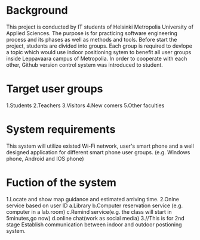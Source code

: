 Background
===========
This project is conducted by IT students of Helsinki Metropolia University of Applied Sciences. The purpose is for practicing software engineering process and its phases as well as methods and tools. Before start the project, students are divided into groups. Each group is required to devlope a topic which would use indoor positioning sytem to benefit all user groups inside Leppavaara campus of Metropolia. In order to cooperate with each other, Github version control system was introduced to student.



Target user groups
==================

1.Students
2.Teachers
3.Visitors
4.New comers
5.Other faculties


System requirements
=============================================

This system will utilize existed Wi-Fi network, user's smart phone and a well designed application for different smart phone user groups. (e.g. Windows phone, Android and IOS phone)

Fuction of the system
=====================

1.Locate and show map guidance and estimated arriving time.
2.Onlne service based on user ID 
a.Library 
b.Computer reservation service (e.g. computer in a lab.room)
c.Remind service(e.g. the class will start in 5minutes,go now)
d.online chat(work as social media)
3.//This is for 2nd stage
Establish communication between indoor and outdoor postioning system.
